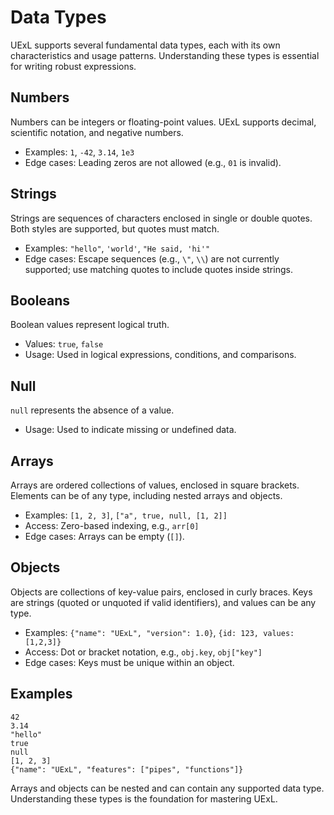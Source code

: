 # Data Types

UExL supports several fundamental data types, each with its own characteristics and usage patterns. Understanding these types is essential for writing robust expressions.

## Numbers
Numbers can be integers or floating-point values. UExL supports decimal, scientific notation, and negative numbers.
- Examples: `1`, `-42`, `3.14`, `1e3`
- Edge cases: Leading zeros are not allowed (e.g., `01` is invalid).

## Strings
Strings are sequences of characters enclosed in single or double quotes. Both styles are supported, but quotes must match.
- Examples: `"hello"`, `'world'`, `"He said, 'hi'"`
- Edge cases: Escape sequences (e.g., `\"`, `\\`) are not currently supported; use matching quotes to include quotes inside strings.

## Booleans
Boolean values represent logical truth.
- Values: `true`, `false`
- Usage: Used in logical expressions, conditions, and comparisons.

## Null
`null` represents the absence of a value.
- Usage: Used to indicate missing or undefined data.

## Arrays
Arrays are ordered collections of values, enclosed in square brackets. Elements can be of any type, including nested arrays and objects.
- Examples: `[1, 2, 3]`, `["a", true, null, [1, 2]]`
- Access: Zero-based indexing, e.g., `arr[0]`
- Edge cases: Arrays can be empty (`[]`).

## Objects
Objects are collections of key-value pairs, enclosed in curly braces. Keys are strings (quoted or unquoted if valid identifiers), and values can be any type.
- Examples: `{"name": "UExL", "version": 1.0}`, `{id: 123, values: [1,2,3]}`
- Access: Dot or bracket notation, e.g., `obj.key`, `obj["key"]`
- Edge cases: Keys must be unique within an object.

## Examples
```
42
3.14
"hello"
true
null
[1, 2, 3]
{"name": "UExL", "features": ["pipes", "functions"]}
```

Arrays and objects can be nested and can contain any supported data type. Understanding these types is the foundation for mastering UExL.